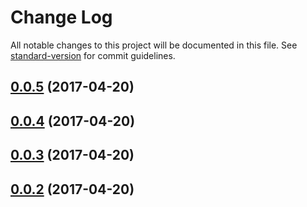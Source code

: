 # Change Log

All notable changes to this project will be documented in this file.
See [standard-version](https://github.com/conventional-changelog/standard-version) for commit guidelines.

<a name="0.0.5"></a>
## [0.0.5](https://github.com/WartClaes/lerna-poc/compare/tt-button@0.0.4...tt-button@0.0.5) (2017-04-20)




<a name="0.0.4"></a>
## [0.0.4](https://github.com/WartClaes/lerna-poc/compare/tt-button@0.0.2...tt-button@0.0.4) (2017-04-20)




<a name="0.0.3"></a>
## [0.0.3](https://github.com/WartClaes/lerna-poc/compare/tt-button@0.0.2...tt-button@0.0.3) (2017-04-20)




<a name="0.0.2"></a>
## [0.0.2](https://github.com/WartClaes/lerna-poc/compare/tt-button@0.0.3...tt-button@0.0.2) (2017-04-20)
